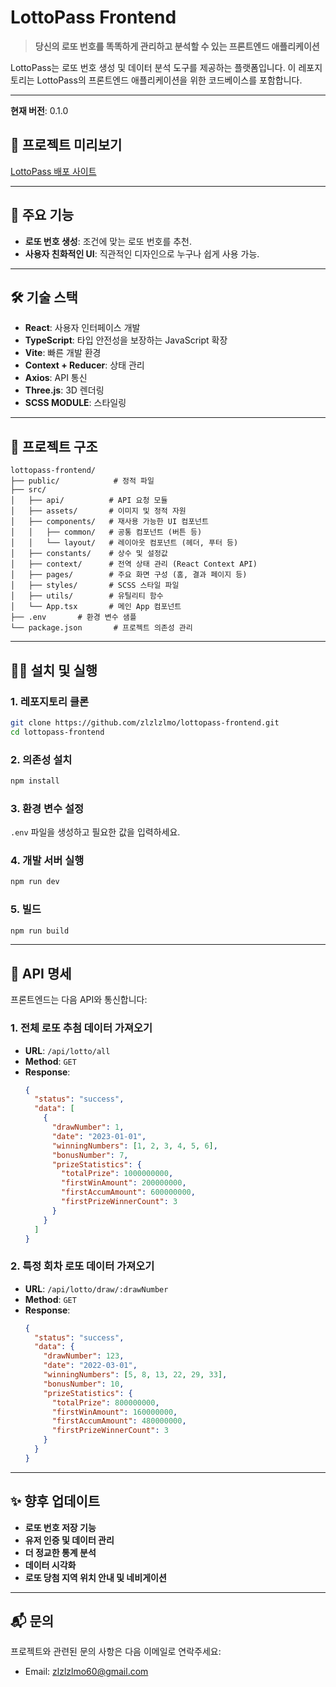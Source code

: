 # LottoPass Frontend

> **당신의 로또 번호를 똑똑하게 관리하고 분석할 수 있는 프론트엔드 애플리케이션**

LottoPass는 로또 번호 생성 및 데이터 분석 도구를 제공하는 플랫폼입니다. 이 레포지토리는 LottoPass의 프론트엔드 애플리케이션을 위한 코드베이스를 포함합니다.

---

**현재 버전**: 0.1.0

## 🚀 **프로젝트 미리보기**

[LottoPass 배포 사이트](https://lottopass.co.kr)

---

## 📌 **주요 기능**

- **로또 번호 생성**: 조건에 맞는 로또 번호를 추천.
- **사용자 친화적인 UI**: 직관적인 디자인으로 누구나 쉽게 사용 가능.

---

## 🛠 **기술 스택**

- **React**: 사용자 인터페이스 개발
- **TypeScript**: 타입 안전성을 보장하는 JavaScript 확장
- **Vite**: 빠른 개발 환경
- **Context + Reducer**: 상태 관리
- **Axios**: API 통신
- **Three.js**: 3D 렌더링
- **SCSS MODULE**: 스타일링

---

## 📂 **프로젝트 구조**

```
lottopass-frontend/
├── public/            # 정적 파일
├── src/
│   ├── api/          # API 요청 모듈
│   ├── assets/       # 이미지 및 정적 자원
│   ├── components/   # 재사용 가능한 UI 컴포넌트
│   │   ├── common/   # 공통 컴포넌트 (버튼 등)
│   │   └── layout/   # 레이아웃 컴포넌트 (헤더, 푸터 등)
│   ├── constants/    # 상수 및 설정값
│   ├── context/      # 전역 상태 관리 (React Context API)
│   ├── pages/        # 주요 화면 구성 (홈, 결과 페이지 등)
│   ├── styles/       # SCSS 스타일 파일
│   ├── utils/        # 유틸리티 함수
│   └── App.tsx       # 메인 App 컴포넌트
├── .env       # 환경 변수 샘플
└── package.json       # 프로젝트 의존성 관리
```

---

## 🧑‍💻 **설치 및 실행**

### 1. 레포지토리 클론

```bash
git clone https://github.com/zlzlzlmo/lottopass-frontend.git
cd lottopass-frontend
```

### 2. 의존성 설치

```bash
npm install
```

### 3. 환경 변수 설정

`.env` 파일을 생성하고 필요한 값을 입력하세요.

### 4. 개발 서버 실행

```bash
npm run dev
```

### 5. 빌드

```bash
npm run build
```

---

## 📡 **API 명세**

프론트엔드는 다음 API와 통신합니다:

### 1. 전체 로또 추첨 데이터 가져오기

- **URL**: `/api/lotto/all`
- **Method**: `GET`
- **Response**:
  ```json
  {
    "status": "success",
    "data": [
      {
        "drawNumber": 1,
        "date": "2023-01-01",
        "winningNumbers": [1, 2, 3, 4, 5, 6],
        "bonusNumber": 7,
        "prizeStatistics": {
          "totalPrize": 1000000000,
          "firstWinAmount": 200000000,
          "firstAccumAmount": 600000000,
          "firstPrizeWinnerCount": 3
        }
      }
    ]
  }
  ```

### 2. 특정 회차 로또 데이터 가져오기

- **URL**: `/api/lotto/draw/:drawNumber`
- **Method**: `GET`
- **Response**:
  ```json
  {
    "status": "success",
    "data": {
      "drawNumber": 123,
      "date": "2022-03-01",
      "winningNumbers": [5, 8, 13, 22, 29, 33],
      "bonusNumber": 10,
      "prizeStatistics": {
        "totalPrize": 800000000,
        "firstWinAmount": 160000000,
        "firstAccumAmount": 480000000,
        "firstPrizeWinnerCount": 3
      }
    }
  }
  ```

---

## ✨ **향후 업데이트**

- **로또 번호 저장 기능**
- **유저 인증 및 데이터 관리**
- **더 정교한 통계 분석**
- **데이터 시각화**
- **로또 당첨 지역 위치 안내 및 네비게이션**

---

## 📬 **문의**

프로젝트와 관련된 문의 사항은 다음 이메일로 연락주세요:

- Email: zlzlzlmo60@gmail.com
